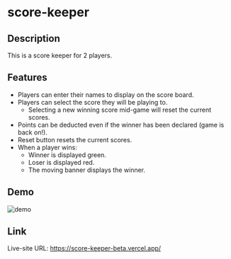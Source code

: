 # score-keeper

## Description
This is a score keeper for 2 players.

## Features
   - Players can enter their names to display on the score board.
   - Players can select the score they will be playing to.
     - Selecting a new winning score mid-game will reset the current scores.
   - Points can be deducted even if the winner has been declared (game is back on!).
   - Reset button resets the current scores.
   - When a player wins:
     - Winner is displayed green.
     - Loser is displayed red.
     - The moving banner displays the winner.

## Demo
![demo](score-keeper-demo.gif)

## Link
Live-site URL: https://score-keeper-beta.vercel.app/
